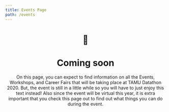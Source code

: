 ```yaml
---
title: Events Page
path: /events
---
```

<center>

# 🥁
# Coming soon
On this page, you can expect to find information on all the Events, Workshops, and Career Fairs that will be taking place at TAMU Datathon 2020. But, the event is still in a little while so you will have to just enjoy this text instead!
Also since the event will be virtual this year, it is extra important that you check this page out to find out what things you can do during the event.

</center>
